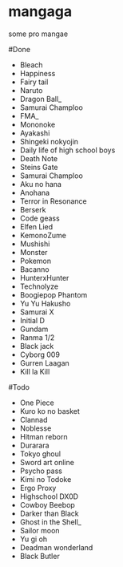 # mangaga
some pro mangae

#Done
* Bleach
* Happiness
* Fairy tail
* Naruto
* Dragon Ball_
* Samurai Champloo
* FMA_
* Mononoke
* Ayakashi
* Shingeki nokyojin
* Daily life of high school boys
* Death Note
* Steins Gate
* Samurai Champloo
* Aku no hana
* Anohana
* Terror in Resonance
* Berserk
* Code geass
* Elfen Lied
* KemonoZume
* Mushishi
* Monster
* Pokemon
* Bacanno
* HunterxHunter
* Technolyze
* Boogiepop Phantom
* Yu Yu Hakusho
* Samurai X
* Initial D
* Gundam
* Ranma 1/2
* Black jack
* Cyborg 009
* Gurren Laagan
* Kill la Kill

#Todo
* One Piece
* Kuro ko no basket
* Clannad
* Noblesse
* Hitman reborn
* Durarara
* Tokyo ghoul
* Sword art online
* Psycho pass
* Kimi no Todoke
* Ergo Proxy
* Highschool DX0D
* Cowboy Beebop
* Darker than Black
* Ghost in the Shell_
* Sailor moon 
* Yu gi oh
* Deadman wonderland
* Black Butler
